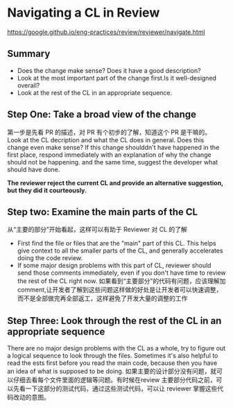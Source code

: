 # Navigating a CL in Review
https://google.github.io/eng-practices/review/reviewer/navigate.html


## Summary
- Does the change make sense? Does it have a good description?
- Look at the most important part of the change first.Is it well-designed overall?
- Look at the rest of the CL in an appropriate sequence.

## Step One: Take a broad view of the change
第一步是先看 PR 的描述，对 PR 有个初步的了解，知道这个 PR 是干嘛的。
Look at the CL decription and what the  CL does in general.
Does this change even make sense? If this change shoulddn't have happened in the first place, respond immediately with an explanation of why the change should not be happening. and the same time, suggest the developer what should have done.

**The reviewer reject the current CL and provide an alternative suggestion, but they did it courteously.**

## Step two: Examine the main parts of the CL
从“主要的部分”开始看起，这样可以有助于 Reviewer 对 CL 的了解
- First find the file or files that are the "main" part of this CL. This helps give context to all the smaller parts of the CL, and generally accelerates doing the code review.
- If some major design problems with this part of CL, reviewer should send those comments immediately, even if you don't have time to review the rest of the CL right now. 如果看到“主要部分”的代码有问题，应该理解加 comment,让开发者了解到这些问题这样做的好处是让开发者可以快速调整，而不是全部做完再全部返工，这样避免了开发大量的调整的工作
## Step Three: Look through the rest of the CL in an appropriate sequence
There are no major design problems with the CL as a whole, try to figure out a logical sequence to look through the files.
Sometimes it's also helpful to read the ests first before you read the main code, because then you have an idea of what is supposed to be doing.
如果主要的设计部分没有问题，就可以仔细去看每个文件里面的逻辑等问题。有时候在review 主要部分代码之前，可以先看一下这部分的测试代码，通过这些测试代码，可以让 reviewer 掌握这些代码改动的意图。